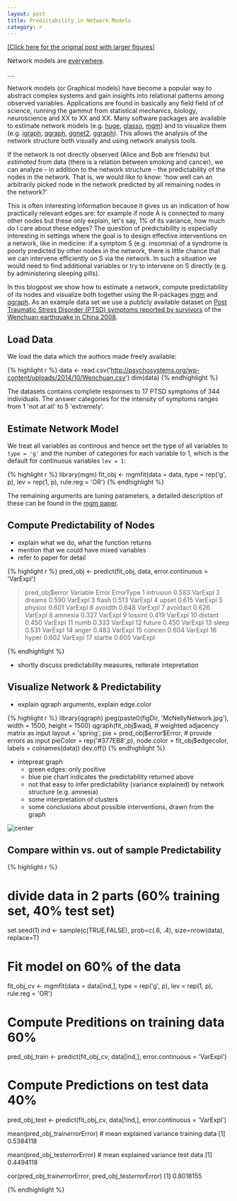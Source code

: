 ```yaml
---
layout: post
title: Predictability in Network Models
category: r
---
```


[[Click here for the original post with larger figures]](http://)

Network models are [everywhere](http://www.sachaepskamp.com/files/NA/NetworkTakeover.pdf).


....

Network models (or Graphical models) have become a popular way to abstract complex systems and gain insights into relational patterns among observed variables. Applications are found in basically any field field of of science, running the gammut from statistical mechanics, biology, neuroscience and XX to XX and XX. Many software packages are available to estimate network models (e.g. [huge](https://cran.r-project.org/web/packages/huge/index.html), [glasso](https://cran.r-project.org/web/packages/glasso/index.html), [mgm](https://cran.r-project.org/web/packages/mgm/index.html)) and to visualize them (e.g. [igraph](https://cran.r-project.org/web/packages/igraph/index.html), [qgraph](https://cran.r-project.org/web/packages/qgraph/index.html), [ggnet2](https://briatte.github.io/ggnet/), [ggraph](https://github.com/thomasp85/ggraph)). This allows the analysis of the network structure both visually and using network analysis tools.

If the network is not directly observed (Alice and Bob are friends) but *estimated* from data (there is a relation between smoking and cancer), we can analyze - in addition to the network structure - the predictability of the nodes in the network. That is, we would like to know: 'how well can an arbitrarily picked node in the network predicted by all remaining nodes in the network?'

This is often interesting information because it gives us an indication of how practically relevant edges are: for example if node A is connected to many other nodes but these only explain, let's say, 1% of its variance, how much do I care about these edges? The question of predictability is especially interesting in settings where the goal is to design effective interventions on a network, like in medicine: if a symptom S (e.g. insomnia) of a syndrome is poorly predicted by other nodes in the network, there is little chance that we can intervene efficiently on S via the network. In such a situation we would need to find additional variables or try to intervene on S directly (e.g. by administering sleeping pills).

In this blogpost we show how to estimate a network, compute predictability of its nodes and visualize both together using the R-packages [mgm](https://cran.r-project.org/web/packages/mgm/index.html) and [qgraph](https://cran.r-project.org/web/packages/qgraph/index.html). As an example data set we use a publicly available dataset on [Post Traumatic Stress Disorder (PTSD) symptoms reported by survivors](http://cpx.sagepub.com/content/3/6/836.short) of the [Wenchuan earthquake in China 2008](https://en.wikipedia.org/wiki/2008_Sichuan_earthquake).



Load Data
------

We load the data which the authors made freely available:

{% highlight r %}
data <- read.csv('http://psychosystems.org/wp-content/uploads/2014/10/Wenchuan.csv')
dim(data)
{% endhighlight %}

The datasets contains complete responses to 17 PTSD symptoms of 344 individuals. The answer categories for the intensity of symptoms ranges from 1 'not at all' to 5 'extremely'.


Estimate Network Model
------

We treat all variables as continous and hence set the type of all variables to `type = 'g'` and the number of categories for each variable to 1, which is the default for continuous variables `lev = 1`:

{% highlight r %}
library(mgm)
fit_obj <- mgmfit(data = data, 
                  type = rep('g', p),
                  lev = rep(1, p),
                  rule.reg = 'OR')
{% endhighlight %}

The remaining arguments are tuning parameters, a detailed description of these can be found in the [mgm paper](https://arxiv.org/pdf/1510.06871v2.pdf).



Compute Predictability of Nodes
------

- explain what we do, what the function returns
- mention that we could have mixed variables
- refer to paper for detail

{% highlight r %}
pred_obj <- predict(fit_obj, data, 
                    error.continuous = 'VarExpl')

> pred_obj$error
    Variable Error ErrorType
1  intrusion 0.583   VarExpl
2     dreams 0.590   VarExpl
3      flash 0.513   VarExpl
4      upset 0.615   VarExpl
5    physior 0.601   VarExpl
6    avoidth 0.648   VarExpl
7   avoidact 0.626   VarExpl
8    amnesia 0.327   VarExpl
9    lossint 0.419   VarExpl
10   distant 0.450   VarExpl
11      numb 0.333   VarExpl
12    future 0.450   VarExpl
13     sleep 0.531   VarExpl
14     anger 0.483   VarExpl
15    concen 0.604   VarExpl
16     hyper 0.602   VarExpl
17   startle 0.605   VarExpl

{% endhighlight %}

- shortly discuss predictability measures, reiterate intepretation

Visualize Network & Predictability
------

- explain qgraph arguments, explain edge.color

{% highlight r %}
library(qgraph)
jpeg(paste0(figDir, 'McNellyNetwork.jpg'), width = 1500, height = 1500)
qgraph(fit_obj$wadj, # weighted adjacency matrix as input
       layout = 'spring', 
       pie = pred_obj$error$Error, # provide errors as input
       pieColor = rep('#377EB8',p),
       node.color = fit_obj$edgecolor,
       labels = colnames(data))
dev.off()
{% endhighlight %}

- intepreat graph
  - green edges: only positive
  - blue pie chart indicates the predictability returned above
  - not that easy to infer predictability (variance explained) by network structure (e.g. amnesia)
  - some interpretation of clusters
  - some conclusions about possible interventions, drawn from the graph


![center](http://jmbh.github.io/figs/2016-11-01-Predictability-in-network-models/McNellyNetwork.jpg) 



Compare within vs. out of sample Predictability
------


{% highlight r %}

# divide data in 2 parts (60% training set, 40% test set)
set.seed(1)
ind <- sample(c(TRUE,FALSE), prob=c(.6, .4), size=nrow(data), replace=T)

# Fit model on 60% of the data
fit_obj_cv <- mgmfit(data = data[ind,], 
                    type = rep('g', p),
                    lev = rep(1, p),
                    rule.reg = 'OR')

# Compute Preditions on training data 60%
pred_obj_train <- predict(fit_obj_cv, data[ind,], error.continuous = 'VarExpl')

# Compute Predictions on test data 40%
pred_obj_test <- predict(fit_obj_cv, data[!ind,], error.continuous = 'VarExpl')

mean(pred_obj_train$error$Error) # mean explained variance training data
[1] 0.5384118

mean(pred_obj_test$error$Error) # mean explained variance test data
[1] 0.4494118

cor(pred_obj_train$error$Error, pred_obj_test$error$Error)
[1] 0.8018155

{% endhighlight %}










